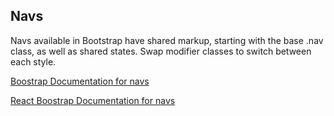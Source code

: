 ## Navs

Navs available in Bootstrap have shared markup, starting with the base .nav class, as well as shared states. Swap modifier classes to switch between each style.

[Boostrap Documentation for navs][bootstrap docs]

[React Boostrap Documentation for navs][react docs]


[bootstrap docs]: http://getbootstrap.com/components/#nav
[react docs]: http://react-bootstrap.github.io/components.html#navs
